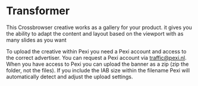 # Transformer
This Crossbrowser creative works as a gallery for your product. it gives you the ability to adapt the content and layout based on the viewport with as many slides as you want

To upload the creative within Pexi you need a Pexi account and access to the correct advertiser. You can request a Pexi account via traffic@pexi.nl. When you have access to Pexi you can upload the banner as a zip (zip the folder, not the files). If you include the IAB size within the filename Pexi will automatically detect and adjust the upload settings.
